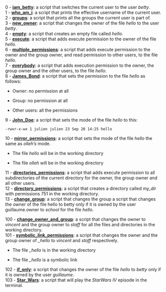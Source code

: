0 - [**iam_betty**](./0-iam_betty): a script that switches the current user to the user *betty*.  
1 - [**who_am_i**](./1-who_am_i): a script that prints the effective username of the current user.  
2 - [**groups**](./2-groups): a script that prints all the groups the current user is part of.  
3 - [**new_owner**](./3-new_owner): a script that changes the owner of the file *hello* to the user *betty*.  
4 - [**empty**](./4-empty): a script that creates an empty file called *hello*.  
5 - [**execute**](./5-execute): a script that adds execute permission to the owner of the file *hello*.  
6 - [**multiple_permissions**](./6-multiple_permissions): a script that adds execute permission to the owner and the group owner, and read permission to other users, to the file *hello*.  
7 - [**everybody**](./7-everybody): a script that adds execution permission to the owner, the group owner and the other users, to the file *hello*.  
8 - [**James_Bond**](./8-James_Bond): a script that sets the permission to the file *hello* as follows:
* Owner: no permission at all  
+ Group: no permission at all  
- Other users: all the permissions  

9 - [**John_Doe**](./9-John_Doe): a script that sets the mode of the file *hello* to this:  
```  
-rwxr-x-wx 1 julien julien 23 Sep 20 14:25 hello  
```  

10 - [**mirror_permissions**](./10-mirror_permissions):  a script that sets the mode of the file *hello* the same as *olleh’s* mode.  
* The file *hello* will be in the working directory  
- The file *olleh* will be in the working directory  

11 - [**directories_permissions**](./11-directories_permissions): a script that adds execute permission to all subdirectories of the current directory for the owner, the group owner and all other users.  
12 - [**directory_permissions**](./12-directory_permissions): a script that creates a directory called *my_dir* with permissions 751 in the working directory.  
13 - [**change_group**](./13-change_group): a script that changes the group a script that changes the owner of the file hello to betty only if it is owned by the user guillaume.owner to *school* for the file *hello*.  
  
  
100 - [**change_owner_and_group**](./100-change_owner_and_group): a script that changes the owner to *vincent* and the group owner to *staff* for all the files and directories in the working directory.  
101 - [**symbolic_link_permissions**](./101-symbolic_link_permissions): a script that changes the owner and the group owner of *_hello* to *vincent* and *staff* respectively.
* The file *_hello* is in the working directory
+ The file *_hello* is a symbolic link  

102 - [**if_only**](./102-if_only): a script that changes the owner of the file *hello* to *betty* only if it is owned by the user *guillaume*.  
103 - [**Star_Wars**](./103-Star_Wars): a script that will play the *StarWars IV* episode in the terminal.
